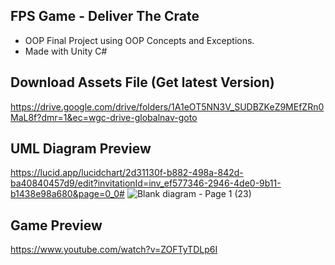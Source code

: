 ## FPS Game - Deliver The Crate
- OOP Final Project using OOP Concepts and Exceptions.
- Made with Unity C#

## Download Assets File (Get latest Version)
https://drive.google.com/drive/folders/1A1eOT5NN3V_SUDBZKeZ9MEfZRn0MaL8f?dmr=1&ec=wgc-drive-globalnav-goto

## UML Diagram Preview
https://lucid.app/lucidchart/2d31130f-b882-498a-842d-ba40840457d9/edit?invitationId=inv_ef577346-2946-4de0-9b11-b1438e98a680&page=0_0#
![Blank diagram - Page 1 (23)](https://github.com/user-attachments/assets/5d62b627-d038-4267-9711-63f85d14be8f)

## Game Preview
https://www.youtube.com/watch?v=ZOFTyTDLp6I
